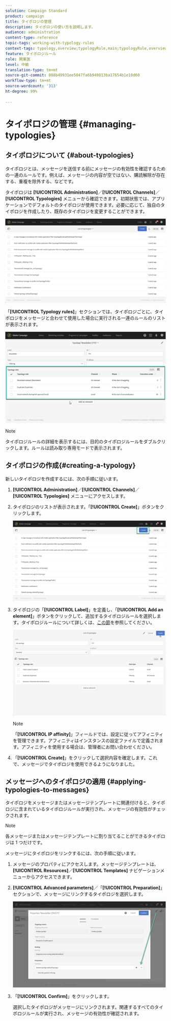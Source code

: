 ```yaml
---
solution: Campaign Standard
product: campaign
title: タイポロジの管理
description: タイポロジの使い方を説明します。
audience: administration
content-type: reference
topic-tags: working-with-typology-rules
context-tags: typology,overview;typologyRule,main;typologyRule,overview
feature: タイポロジルール
role: 開業医
level: 中級
translation-type: tm+mt
source-git-commit: 088b49931ee5047fa6b949813ba17654b1e10d60
workflow-type: tm+mt
source-wordcount: '313'
ht-degree: 99%

---
```



# タイポロジの管理 {#managing-typologies}

## タイポロジについて {#about-typologies}

タイポロジとは、メッセージを送信する前にメッセージの有効性を確認するための一連のルールです。例えば、メッセージの内容が空ではない、購読解除が存在する、重複を除外する、などです。

タイポロジは **[!UICONTROL Administration]**／**[!UICONTROL Channels]**／**[!UICONTROL Typologies]** メニューから確認できます。初期状態では、アプリケーションでデフォルトのタイポロジが使用できます。必要に応じて、独自のタイポロジを作成したり、既存のタイポロジを変更することができます。

![](assets/typologies-list.png)

「**[!UICONTROL Typology rules]**」セクションでは、タイポロジごとに、タイポロジをメッセージと合わせて使用した場合に実行される一連のルールのリストが表示されます。

![](assets/typology_typo-rule-list.png)

>[!NOTE]
>
>タイポロジルールの詳細を表示するには、目的のタイポロジルールをダブルクリックします。ルールは読み取り専用モードで表示されます。

## タイポロジの作成{#creating-a-typology}

新しいタイポロジを作成するには、次の手順に従います。

1. **[!UICONTROL Administration]**／**[!UICONTROL Channels]**／**[!UICONTROL Typologies]** メニューにアクセスします。

1. タイポロジのリストが表示されます。「**[!UICONTROL Create]**」ボタンをクリックします。

   ![](assets/typologies-create.png)

1. タイポロジの「**[!UICONTROL Label]**」を定義し、「**[!UICONTROL Add an element]**」ボタンをクリックして、追加するタイポロジルールを選択します。タイポロジルールについて詳しくは、[この節](../../sending/using/managing-typology-rules.md)を参照してください。

   ![](assets/typology_addrules.png)

   >[!NOTE]
   >
   >「**[!UICONTROL IP affinity]**」フィールドでは、設定に従ってアフィニティを管理できます。アフィニティはインスタンスの設定ファイルで定義されます。アフィニティを使用する場合は、管理者にお問い合わせください。

1. 「**[!UICONTROL Create]**」をクリックして選択内容を確定します。これで、メッセージでタイポロジを使用できるようになりました。

## メッセージへのタイポロジの適用 {#applying-typologies-to-messages}

タイポロジをメッセージまたはメッセージテンプレートに関連付けると、タイポロジに含まれているタイポロジルールが実行され、メッセージの有効性がチェックされます。

>[!NOTE]
>
>各メッセージまたはメッセージテンプレートに割り当てることができるタイポロジは 1 つだけです。

メッセージにタイポロジをリンクするには、次の手順に従います。

1. メッセージのプロパティにアクセスします。メッセージテンプレートは、**[!UICONTROL Resources]**／**[!UICONTROL Templates]** ナビゲーションメニューからアクセスできます。

1. **[!UICONTROL Advanced parameters]**／「**[!UICONTROL Preparation]**」セクションで、メッセージにリンクするタイポロジを選択します。

   ![](assets/typology_message.png)

1. 「**[!UICONTROL Confirm]**」をクリックします。

   選択したタイポロジがメッセージにリンクされます。関連するすべてのタイポロジルールが実行され、メッセージの有効性が確認されます。
